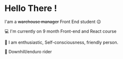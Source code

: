 # Hello There ! 
I'am a ~~warehouse manager~~ Front End student :wink:

:computer: I'm currently on 9 month Front-end and React course

:man: I am enthusiastic, Self-consciousness, friendly person.

:sunrise_over_mountains: Downhill/enduro rider
